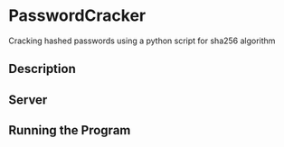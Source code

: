 # PasswordCracker

Cracking hashed passwords using a python script for sha256 algorithm

## Description

## Server 

## Running the Program


